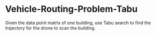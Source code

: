 # Vehicle-Routing-Problem-Tabu

Given the data point matrix of one building, use Tabu search to find the trajectory for the drone to scan the building. 
